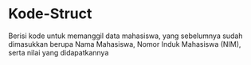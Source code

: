 # Kode-Struct
Berisi kode untuk memanggil data mahasiswa, yang sebelumnya sudah dimasukkan berupa Nama Mahasiswa, Nomor Induk Mahasiswa (NIM), serta nilai yang didapatkannya
